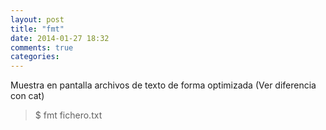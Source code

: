 ```yaml
---
layout: post
title: "fmt"
date: 2014-01-27 18:32
comments: true
categories: 
---
```

Muestra en pantalla archivos de texto de forma optimizada (Ver diferencia con cat)

>$ fmt fichero.txt

